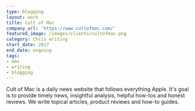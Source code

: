 ```yaml
---
type: blogging
layout: work
title: Cult of Mac
company_url: 'https://www.cultofmac.com/'
featured_image: /images/clients/cultofmac.png
category: Chris writing
start_date: 2017
end_date: ongoing
tags:
- mac
- writing
- blogging
---
```


Cult of Mac is a daily news website that follows everything Apple. It's goal is to provide timely news, insightful analysis, helpful how-tos and honest reviews. We write topical articles, product reviews and how-to guides.
